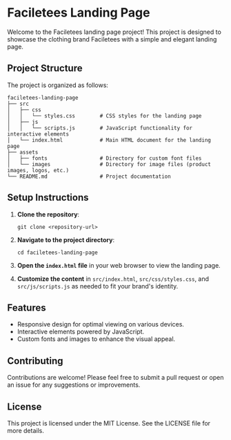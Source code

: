 # Faciletees Landing Page

Welcome to the Faciletees landing page project! This project is designed to showcase the clothing brand Faciletees with a simple and elegant landing page.

## Project Structure

The project is organized as follows:

```
faciletees-landing-page
├── src
│   ├── css
│   │   └── styles.css        # CSS styles for the landing page
│   ├── js
│   │   └── scripts.js        # JavaScript functionality for interactive elements
│   └── index.html            # Main HTML document for the landing page
├── assets
│   ├── fonts                 # Directory for custom font files
│   └── images                # Directory for image files (product images, logos, etc.)
└── README.md                 # Project documentation
```

## Setup Instructions

1. **Clone the repository**:
   ```
   git clone <repository-url>
   ```

2. **Navigate to the project directory**:
   ```
   cd faciletees-landing-page
   ```

3. **Open the `index.html` file** in your web browser to view the landing page.

4. **Customize the content** in `src/index.html`, `src/css/styles.css`, and `src/js/scripts.js` as needed to fit your brand's identity.

## Features

- Responsive design for optimal viewing on various devices.
- Interactive elements powered by JavaScript.
- Custom fonts and images to enhance the visual appeal.

## Contributing

Contributions are welcome! Please feel free to submit a pull request or open an issue for any suggestions or improvements.

## License

This project is licensed under the MIT License. See the LICENSE file for more details.